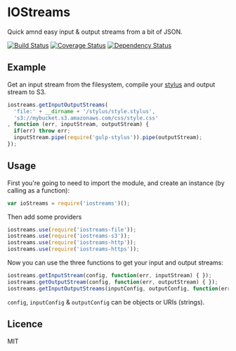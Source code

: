 # IOStreams

Quick amnd easy input & output streams from a bit of JSON.

[![Build Status](https://travis-ci.org/webcast-io/iostreams.png?branch=master)](https://travis-ci.org/webcast-io/iostreams)
[![Coverage Status](https://coveralls.io/repos/webcast-io/iostreams/badge.png?branch=master)](https://coveralls.io/r/webcast-io/iostreams?branch=master)
[![Dependency Status](https://david-dm.org/webcast-io/iostreams.png)](https://david-dm.org/webcast-io/iostreams)

## Example

Get an input stream from the filesystem, compile your [stylus](http://learnboost.github.io/stylus/) and output stream to S3.

```js
iostreams.getInputOutputStreams(
  'file:' + __dirname + '/stylus/style.stylus',
  's3://mybucket.s3.amazonaws.com/css/style.css'
, function (err, inputStream, outputStream) {
  if(err) throw err;
  inputStream.pipe(require('gulp-stylus')).pipe(outputStream);
});
```

## Usage

First you're going to need to import the module, and create an instance (by calling as a function):

```js
var ioStreams = require('iostreams')();
```

Then add some providers

```js
iostreams.use(require('iostreams-file'));
iostreams.use(require('iostreams-s3'));
iostreams.use(require('iostreams-http'));
iostreams.use(require('iostreams-https'));
```

Now you can use the three functions to get your input and output streams:

```js
iostreams.getInputStream(config, function(err, inputStream) { });
iostreams.getOutputStream(config, function(err, outputStream) { });
iostreams.getInputOutputStreams(inputConfig, outputConfig, function(err, inputStream, outputStream) { });
```

`config`, `inputConfig` & `outputConfig` can be objects or URIs (strings).


## Licence

MIT
